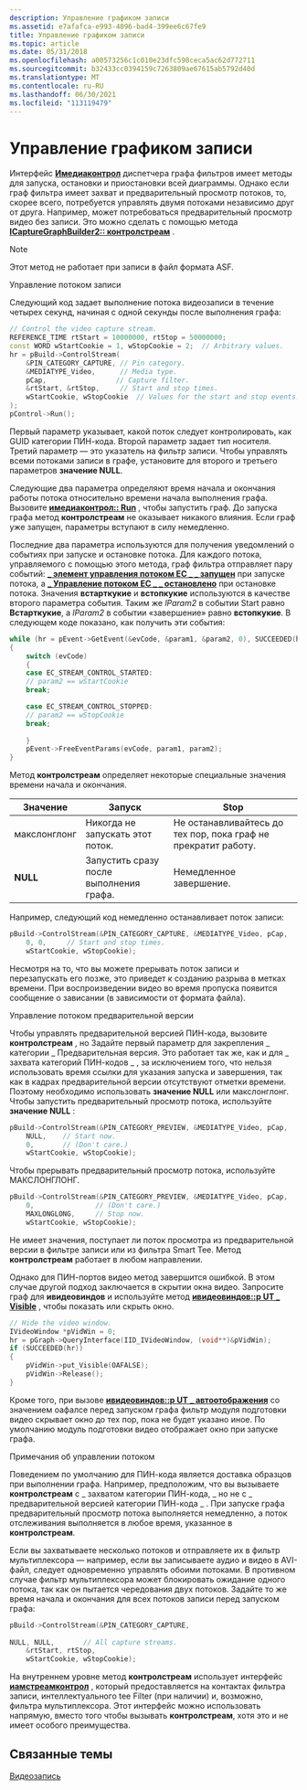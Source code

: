 ```yaml
---
description: Управление графиком записи
ms.assetid: e7afafca-e993-4096-bad4-399ee6c67fe9
title: Управление графиком записи
ms.topic: article
ms.date: 05/31/2018
ms.openlocfilehash: a00573256c1c010e23dfc598ceca5ac62d772711
ms.sourcegitcommit: b32433cc0394159c7263809ae67615ab5792d40d
ms.translationtype: MT
ms.contentlocale: ru-RU
ms.lasthandoff: 06/30/2021
ms.locfileid: "113119479"
---
```

# <a name="controlling-a-capture-graph"></a>Управление графиком записи

Интерфейс [**Имедиаконтрол**](/windows/desktop/api/Control/nn-control-imediacontrol) диспетчера графа фильтров имеет методы для запуска, остановки и приостановки всей диаграммы. Однако если граф фильтра имеет захват и предварительный просмотр потоков, то, скорее всего, потребуется управлять двумя потоками независимо друг от друга. Например, может потребоваться предварительный просмотр видео без записи. Это можно сделать с помощью метода [**ICaptureGraphBuilder2:: контролстреам**](/windows/desktop/api/Strmif/nf-strmif-icapturegraphbuilder2-controlstream) .

> [!Note]  
> Этот метод не работает при записи в файл формата ASF.

 

Управление потоком записи

Следующий код задает выполнение потока видеозаписи в течение четырех секунд, начиная с одной секунды после выполнения графа:


```C++
// Control the video capture stream. 
REFERENCE_TIME rtStart = 10000000, rtStop = 50000000;
const WORD wStartCookie = 1, wStopCookie = 2;  // Arbitrary values.
hr = pBuild->ControlStream(
    &PIN_CATEGORY_CAPTURE, // Pin category.
    &MEDIATYPE_Video,      // Media type.
    pCap,                 // Capture filter.
    &rtStart, &rtStop,     // Start and stop times.
    wStartCookie, wStopCookie  // Values for the start and stop events.
);
pControl->Run();
```



Первый параметр указывает, какой поток следует контролировать, как GUID категории ПИН-кода. Второй параметр задает тип носителя. Третий параметр — это указатель на фильтр записи. Чтобы управлять всеми потоками записи в графе, установите для второго и третьего параметров **значение NULL**.

Следующие два параметра определяют время начала и окончания работы потока относительно времени начала выполнения графа. Вызовите [**имедиаконтрол:: Run**](/windows/desktop/api/Control/nf-control-imediacontrol-run) , чтобы запустить граф. До запуска графа метод **контролстреам** не оказывает никакого влияния. Если граф уже запущен, параметры вступают в силу немедленно.

Последние два параметра используются для получения уведомлений о событиях при запуске и остановке потока. Для каждого потока, управляемого с помощью этого метода, граф фильтра отправляет пару событий: [**\_ элемент управления потоком EC \_ \_ запущен**](ec-stream-control-started.md) при запуске потока, а [**\_ Управление потоком EC \_ \_ остановлено**](ec-stream-control-stopped.md) при остановке потока. Значения **встарткукие** и **встопкукие** используются в качестве второго параметра события. Таким же *lParam2* в событии Start равно **Встарткукие**, а *lParam2* в событии «завершение» равно **встопкукие**. В следующем коде показано, как получить эти события:


```C++
while (hr = pEvent->GetEvent(&evCode, &param1, &param2, 0), SUCCEEDED(hr))
{
    switch (evCode)
    {
    case EC_STREAM_CONTROL_STARTED: 
    // param2 == wStartCookie
    break;

    case EC_STREAM_CONTROL_STOPPED: 
    // param2 == wStopCookie
    break;
    
    } 
    pEvent->FreeEventParams(evCode, param1, param2);
}
```



Метод **контролстреам** определяет некоторые специальные значения времени начала и окончания.



| Значение | Запуск                                  | Stop                               |
|-------------|----------------------------------------|---------|
| макслонглонг | Никогда не запускать этот поток.               | Не останавливайтесь до тех пор, пока граф не прекратит работу. |
| **NULL**    | Запустить сразу после выполнения графа. | Немедленное завершение.                  |



 

Например, следующий код немедленно останавливает поток записи:


```C++
pBuild->ControlStream(&PIN_CATEGORY_CAPTURE, &MEDIATYPE_Video, pCap,
    0, 0,     // Start and stop times.
    wStartCookie, wStopCookie); 
```



Несмотря на то, что вы можете прерывать поток записи и перезапускать его позже, это приведет к созданию разрыва в метках времени. При воспроизведении видео во время пропуска появится сообщение о зависании (в зависимости от формата файла).

Управление потоком предварительной версии

Чтобы управлять предварительной версией ПИН-кода, вызовите **контролстреам** , но Задайте первый параметр для закрепления \_ категории \_ Предварительная версия. Это работает так же, как и для \_ захвата категорий ПИН-кодов \_ , за исключением того, что нельзя использовать время ссылки для указания запуска и завершения, так как в кадрах предварительной версии отсутствуют отметки времени. Поэтому необходимо использовать **значение NULL** или макслонглонг. Чтобы запустить предварительный просмотр потока, используйте **значение NULL** :


```C++
pBuild->ControlStream(&PIN_CATEGORY_PREVIEW, &MEDIATYPE_Video, pCap,
    NULL,    // Start now.
    0,       // (Don't care.)
    wStartCookie, wStopCookie); 
```



Чтобы прерывать предварительный просмотр потока, используйте МАКСЛОНГЛОНГ.


```C++
pBuild->ControlStream(&PIN_CATEGORY_PREVIEW, &MEDIATYPE_Video, pCap,
    0,               // (Don't care.)
    MAXLONGLONG,     // Stop now.
    wStartCookie, wStopCookie); 
```



Не имеет значения, поступает ли поток просмотра из предварительной версии в фильтре записи или из фильтра Smart Tee. Метод **контролстреам** работает в любом направлении.

Однако для ПИН-портов видео метод завершится ошибкой. В этом случае другой подход заключается в скрытии окна видео. Запросите граф для **ивидеовиндов** и используйте метод [**ивидеовиндов::p UT \_ Visible**](/windows/desktop/api/Control/nf-control-ivideowindow-put_visible) , чтобы показать или скрыть окно.


```C++
// Hide the video window.
IVideoWindow *pVidWin = 0;
hr = pGraph->QueryInterface(IID_IVideoWindow, (void**)&pVidWin);
if (SUCCEEDED(hr))
{
    pVidWin->put_Visible(OAFALSE);
    pVidWin->Release();
}
```



Кроме того, при вызове [**ивидеовиндов::p UT \_ автоотображения**](/windows/desktop/api/Control/nf-control-ivideowindow-put_autoshow) со значением оафалсе перед запуском графа фильтр модуля подготовки видео скрывает окно до тех пор, пока не будет указано иное. По умолчанию модуль подготовки видео отображает окно при запуске графа.

Примечания об управлении потоком

Поведением по умолчанию для ПИН-кода является доставка образцов при выполнении графа. Например, предположим, что вы вызываете **контролстреам** с \_ захватом категории ПИН-кода, \_ но не с \_ предварительной версией категории ПИН-кода \_ . При запуске графа предварительный просмотр потока выполняется немедленно, а поток отслеживания выполняется в любое время, указанное в **контролстреам**.

Если вы захватываете несколько потоков и отправляете их в фильтр мультиплексора — например, если вы записываете аудио и видео в AVI-файл, следует одновременно управлять обоими потоками. В противном случае фильтр мультиплексора может блокировать ожидание одного потока, так как он пытается чередования двух потоков. Задайте то же время начала и окончания для всех потоков записи перед запуском графа:


```C++
pBuild->ControlStream(&PIN_CATEGORY_CAPTURE, 
    
NULL, NULL,       // All capture streams.
    &rtStart, rtStop, 
    wStartCookie, wStopCookie); 
```



На внутреннем уровне метод **контролстреам** использует интерфейс [**иамстреамконтрол**](/windows/desktop/api/Strmif/nn-strmif-iamstreamcontrol) , который предоставляется на контактах фильтра записи, интеллектуального tee Filter (при наличии) и, возможно, фильтра мультиплексора. Этот интерфейс можно использовать напрямую, вместо того чтобы вызывать **контролстреам**, хотя это и не имеет особого преимущества.

## <a name="related-topics"></a>Связанные темы

<dl> <dt>

[Видеозапись](video-capture.md)
</dt> </dl>

 

 



